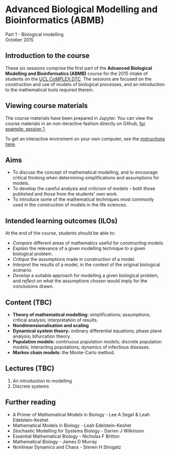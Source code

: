 # Advanced Biological Modelling and Bioinformatics (ABMB)
Part 1 - Biological modelling  
October 2015

## Introduction to the course
These six sessions comprise the first part of the **Advanced Biological Modelling and Bioinformatics (ABMB)** course for the 2015 intake of students on the [UCL CoMPLEX DTC](https://www.ucl.ac.uk/complex).
The sessions are focused on the construction and use of models of biological processes, and an introduction to the mathematical tools required therein.

## Viewing course materials

The course materials have been prepared in Jupyter.
You can view the course materials in an non-iteractive fashion directly on Github, [for example: session 1](notebooks/01_An_introduction_to_modelling.ipynb).

To get an interactive enviroment on your own computer, see the [instructions here](notebooks/00_Viewing_course_materials.ipynb).

## Aims
- To discuss the concept of mathematical modelling, and to encourage critical thinking when determining simplifications and assumptions for models.
- To develop the careful analysis and criticism of models – both those published and those from the students' own work.
- To introduce some of the mathematical techniques most commonly used in the construction of models in the life sciences.

## Intended learning outcomes (ILOs)
At the end of the course, students should be able to:

- *Compare* different areas of mathematics useful for constructing models.
- *Explain* the relevance of a given modelling technique to a given biological problem.
- *Critique* the assumptions made in construction of a model.
- *Interpret* the results of a model, in the context of the original biological scenario.
- *Develop* a suitable approach for modelling a given biological problem, and *reflect* on what the assumptions chosen would imply for the conclusions drawn.

## Content (TBC)
- **Theory of mathematical modelling:** simplifications; assumptions; critical analysis; interpretation of results.
- **Nondimensionalisation and scaling**
- **Dynamical system theory:** ordinary differential equations; phase plane analysis; bifurcation theory.
- **Population models:** continuous population models; discrete population models; interacting populations; dynamics of infectious diseases.
- **Markov chain models:** the Monte-Carlo method.

## Lectures (TBC)
1. An introduction to modelling
2. Discrete systems

## Further reading
- A Primer of Mathematical Models in Biology - Lee A Segel & Leah Edelstein-Keshet
- Mathematical Models in Biology - Leah Edelstein-Keshet
- Stochastic Modelling for Systems Biology - Darren J Wilkinson
- Essential Mathematical Biology - Nicholas F Britton
- Mathematical Biology - James D Murray
- Nonlinear Dynamics and Chaos - Steven H Strogatz


